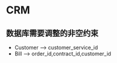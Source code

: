 # CRM

## 数据库需要调整的非空约束
* Customer --> customer_service_id
* Bill --> order_id,contract_id,customer_id
